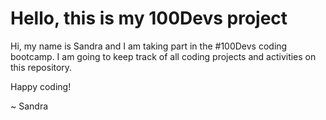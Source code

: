 # Hello, this is my 100Devs project

Hi, my name is Sandra and I am taking part in the #100Devs coding bootcamp.
I am going to keep track of all coding projects and activities on this repository.

Happy coding! 

~ Sandra